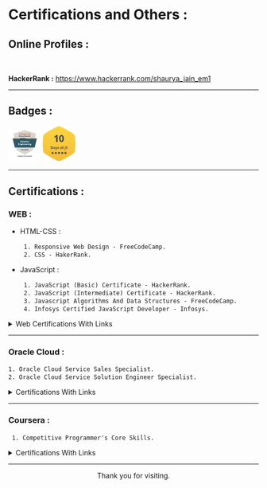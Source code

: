 # Certifications and Others :


## Online Profiles :

<br>

**HackerRank :**  https://www.hackerrank.com/shaurya_jain_em1

<hr>

## Badges :

<a href="#none"><img width="13%" src="./assets/Specialist_Oracle-CPQ-Cloud_Badge.png" /></a>
<a href="#none"><img width="13%" src="./assets/10_days_of_javascript_5_star.png" /></a>

<hr>

## Certifications :

### WEB :

* HTML-CSS :
      
       1. Responsive Web Design - FreeCodeCamp.
       2. CSS - HakerRank.
      
* JavaScript :

       1. JavaScript (Basic) Certificate - HackerRank.
       2. JavaScript (Intermediate) Certificate - HackerRank.
       3. Javascript Algorithms And Data Structures - FreeCodeCamp.
       4. Infosys Certified JavaScript Developer - Infosys.

<details>
 <summary>Web Certifications With Links</summary>
 <br><br>


 <p align="center"><a href="#none"><img width="90%" src="./assets/FCC_Responsive Web.png" /></a></p>
 <p align="center"<strong>Link : </strong> <a href="https://www.freecodecamp.org/certification/Shaur_Jain/responsive-web-design">
 https://www.freecodecamp.org/certification/Shaur_Jain/responsive-web-design
 </a></p>
 <br>
 <p align="center"><a href="#none"><img width="90%" src="./assets/HackerRank_CSS.png" /></a></p>
 <p align="center"<strong>Link : </strong> <a href="https://www.hackerrank.com/certificates/ffbe445d74a4">
 https://www.hackerrank.com/certificates/ffbe445d74a4
 </a></p>
  <br>
 <p align="center"><a href="#none"><img width="90%" src="./assets/HackerRank_js_basics.png" /></a></p>
 <p align="center"<strong>Link : </strong> <a href="https://www.hackerrank.com/certificates/5c97ac1442f1">
 https://www.hackerrank.com/certificates/5c97ac1442f1
 </a></p>
  <br>
 <p align="center"><a href="#none"><img width="90%" src="./assets/hackerRank_JS_intermediate.png" /></a></p>
  <p align="center"<strong>Link : </strong> <a href="https://www.hackerrank.com/certificates/21a7f89be15a">
 https://www.hackerrank.com/certificates/21a7f89be15a
 </a></p>
  <br>
 <p align="center"><a href="#none"><img width="90%" src="./assets/fcc_JSandALgorithm.png" /></a></p>
 <p align="center"<strong>Link : </strong> <a href="https://www.freecodecamp.org/certification/Shaur_Jain/javascript-algorithms-and-data-structures">
 https://www.freecodecamp.org/certification/Shaur_Jain/javascript-algorithms-and-data-structures
 </a></p>
  <br>
  <p align="center"><a href="#none"><img width="90%" src="./assets/Infosys JS Developer Badge.png" /></a></p>
</details>
<hr>

### Oracle Cloud :
    
    1. Oracle Cloud Service Sales Specialist.
    2. Oracle Cloud Service Solution Engineer Specialist.
    
<details>
 <summary>Certifications With Links</summary>
  <br><br>
  <p align="center"><a href="#none"><img width="90%" src="./assets/ORacleCPQSolution Engineer Specialist.png" /></a></p>
  <p align="center"><a href="#none"><img width="90%" src="./assets/ORacleCpqSales Specialist.png" /></a></p>
  <p align="center"<strong>Link : </strong> <a href="https://www.credly.com/badges/2263f887-2111-4527-b4b1-95a56564a0ea ">
https://www.credly.com/badges/2263f887-2111-4527-b4b1-95a56564a0ea 
 </a></p>
</details>
<hr>

### Coursera :
     
     1. Competitive Programmer's Core Skills.
     
<details>
 <summary>Certifications With Links</summary>
 <br><br>
 <p align="center"><a href="#none"><img width="90%" src="./assets/CourseEra.png" /></a></p>
 <p align="center"<strong>Link : </strong> <a href="https://www.coursera.org/account/accomplishments/certificate/XNXHUK2DBVXA">
https://www.coursera.org/account/accomplishments/certificate/XNXHUK2DBVXA
 </a></p>
</details>
 <hr>

<p align="center">Thank you for visiting.</p>
